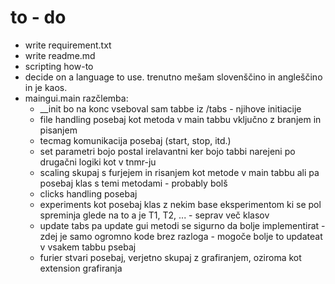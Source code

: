 # to - do

- write requirement.txt
- write readme.md
- scripting how-to
- decide on a language to use. trenutno mešam slovenščino in angleščino in je kaos.
- maingui.main razčlemba:
    - __init bo na konc vseboval sam tabbe iz /tabs - njihove initiacije
    - file handling posebaj kot metoda v main tabbu vključno z branjem in pisanjem
    - tecmag komunikacija posebaj (start, stop, itd.)
    - set parametri bojo postal irelavantni ker bojo tabbi narejeni po drugačni logiki kot v tnmr-ju
    - scaling skupaj s furjejem in risanjem kot metode v main tabbu ali pa posebaj klas s temi metodami - probably bolš
    - clicks handling posebaj
    - experiments kot posebaj klas z nekim base eksperimentom ki se pol spreminja glede na to a je T1, T2, ... - seprav več klasov
    - update tabs pa update gui metodi se sigurno da bolje implementirat - zdej je samo ogromno kode brez razloga - mogoče bolje to updateat v vsakem tabbu psebaj
    - furier stvari posebaj, verjetno skupaj z grafiranjem, oziroma kot extension grafiranja